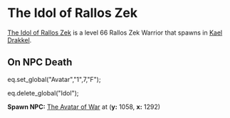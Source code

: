 # The Idol of Rallos Zek



[The Idol of Rallos Zek](/npc/113341) is a level 66 Rallos Zek Warrior that spawns in [Kael Drakkel](/zone/113).





## On NPC Death

eq.set_global("Avatar","1",7,"F");

eq.delete_global("Idol");

**Spawn NPC:**  [The Avatar of War](/npc/113244) at (**y:** 1058, **x:** 1292)
